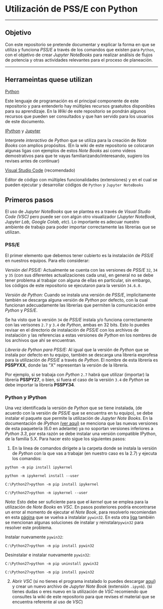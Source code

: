 # Utilización de PSS/E con Python

---

## Objetivo

Con este repositorio se pretende documentar y explicar la forma en que se utiliza y funciona *PSS/E* a través de los comandos que existen para `Python`, con el objetivo de crear *Jupyter NoteBooks* para realizar análisis de flujos de potencia y otras actividades relevantes para el proceso de planeación.   

---

## Herrameintas quese utilizan

[Python](https://www.python.org/) 

Este lenguaje de programación es el principal componente de este repositorio y para entenderlo hay múltiples recursos graatuitos disponibles para su aprendizaje. En la *Wiki* de este repositorio se pondrán algunos recursos que pueden ser consultados y que han servido para los usuarios de este documento.

[IPython](https://ipython.readthedocs.io/en/stable/index.html) y [Jupyter](https://jupyter.org/) 

Interprete *interactivo* de _Python_ que se utiliza para la creación de *Note Books* con amplios propósitos. (En la wiki de este repositorio se colocaron algunas ligas con ejemplos de estos *Note Books* así como videos demostrativos para que te vayas familiarizando/interesando, sugiero los revises antes de continuar)  

[Visual Studio Code](https://code.visualstudio.com/) (recomendado) 

Editor de código con múltiples funcionalidades (extensiones) y en el cual se pueden ejecutar y desarrollar códigos de `Python` y `Jupyter NoteBooks`

## Primeros pasos

El uso de _Jupyter NoteBooks_ que se plantea es a través de *Visual Studio Code (VSC)* pero puede ser con algún otro visualizador (_Jupyter NoteBook, Jupyter Lab, Google Colab, etc_). Lo importante es adecuar nuestro ambiente de trabajo para poder importar correctamente las librerías que se utilizan.

### PSS/E

El primer elemento que debemos tener cubierto es la instalación de _PSS/E_ en nuestros equipos. Para ello considerar:

*Versión del PSS/E:* Actualmente se cuenta con las versiones de _PSS/E_ `32`, `34` y `35` (con sus diferentes actualizaciones cada una), en general no se debe tener problema al trabajar con alguna de ellas en particular, sin embargo, los códigos de este repositorio se ejecutaron para la versión `34.6.0.`

*Versión de Python:* Cuando se instala una versión de _PSS/E_, implicitamente también se descarga alguna versión de _Python_ por defecto, con la cual funcionan adecuadamente las librerías que permiten la comunicación entre _Python_ y _PSS/E_. 

Se ha visto que la versión `34` de _PSS/E_ instala y/o funciona correctamente con las verisones `2.7` y `3.4` de _Python_, ambas en 32 bits. Esto lo puedes revisar en el directorio de instalación de _PSS/E_ con los archivos de instalación y las referencias a estas versiones de _Python_ en los nombres de los archivos que ahí se encuentran.

*Librería de Python para PSS/E:* Al igual que la versión de _Python_ que se instala por defecto en tu equipo, también se descarga una librería exprofesa para la utilización de _PSS/E_ a través de _Python_. El nombre de esta librería es **PSSPYXX**, donde las "X" representan la versión de la librería. 

Por ejemplo, si se trabaja con _Python_ `2.7` habrá que utilizar (importar) la librería **PSSPY27**, o bien, si fuera el caso de la versión `3.4` de _Python_ se debe importar la librería **PSSPY34**. 

### Python y IPython

Una vez identificada la versión de _Python_ que se tiene instalada, (de acuerdo con la versión de _PSS/E_ que se encuentra en tu equipo), se debe instalar el paquete que permite la utilización de _Jupyter Note Books_. En la documentación de _IPython_ [(ver aquí)](https://ipython.readthedocs.io/en/stable/install/kernel_install.html) se menciona que las nuevas versiones de esta paquetería (6.0 en adelante) ya no soportan versiones inferiores a _Python 3.3_, por esta razón se debe instalar una versión compatible IPython, de la familia 5.X. Para hacer esto sigue los siguientes pasos:

1. En la línea de comandos dirígete a la carpeta donde se instala la versión de _Python_ con la que vas a trabajar (en nuestro caso es la 2.7) y ejecuta los comandos:

`python -m pip install ipykernel`

`python -m ipykernel install --user`

```
C:\Python27>python -m pip install ipykernel

C:\Python27>python -m ipykernel --user

```

*Nota:* Esto debe ser suficiente para que el _kernel_ que se emplea para la utilización de _Note Books_ en _VSC_. En pasos posteriores podría encontrarse un error al momento de ejecutar el _Note Book_, para resolverlo recomiendan en esta [página](https://github.com/microsoft/vscode-jupyter/wiki/Failure-to-start-kernel-due-to-failures-related-to-win32api-module) que se vuelva a instalalar `pywin32`. En esta otra [liga](https://github.com/jupyter/notebook/issues/4980) también se mencionan algunas soluciones de instalar y reinstalar`pywin32` para resolver este problema.

Instalar nuevamente `pywin32`:

```
C:\Python27>python -m pip install pywin32

```

Desinstalar e instalar nuevamente `pywin32`:

```
C:\Python27>python -m pip uninstall pywin32

C:\Python27>python -m pip install pywin32

```

2. Abrir _VSC_ (si no tienes el programa instalado lo puedes descargar [aquí](https://code.visualstudio.com/docs/?dv=win64user)) y crear un nuevo archivo de _Jupyter Note Book_ (extensión `.ipynb`). (si tienes dudas o eres nuevo en la utilización de _VSC_ recomiendo que consultes la wiki de este repositorio para que revises el material que se encuentra referente al uso de _VSC_)
